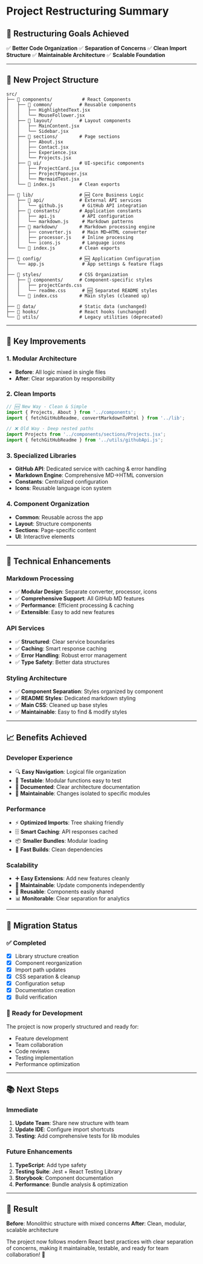 # Project Restructuring Summary

## 🎯 **Restructuring Goals Achieved**

✅ **Better Code Organization**
✅ **Separation of Concerns**
✅ **Clean Import Structure**
✅ **Maintainable Architecture**
✅ **Scalable Foundation**

---

## 📁 **New Project Structure**

```
src/
├── 📁 components/           # React Components
│   ├── 📁 common/          # Reusable components
│   │   ├── HighlightedText.jsx
│   │   └── MouseFollower.jsx
│   ├── 📁 layout/          # Layout components
│   │   ├── MainContent.jsx
│   │   └── Sidebar.jsx
│   ├── 📁 sections/        # Page sections
│   │   ├── About.jsx
│   │   ├── Contact.jsx
│   │   ├── Experience.jsx
│   │   └── Projects.jsx
│   ├── 📁 ui/              # UI-specific components
│   │   ├── ProjectCard.jsx
│   │   ├── ProjectPopover.jsx
│   │   └── MermaidTest.jsx
│   └── 📄 index.js         # Clean exports
│
├── 📁 lib/                 # 🆕 Core Business Logic
│   ├── 📁 api/             # External API services
│   │   └── github.js       # GitHub API integration
│   ├── 📁 constants/       # Application constants
│   │   ├── api.js          # API configuration
│   │   └── markdown.js     # Markdown patterns
│   ├── 📁 markdown/        # Markdown processing engine
│   │   ├── converter.js    # Main MD→HTML converter
│   │   ├── processor.js    # Inline processing
│   │   └── icons.js        # Language icons
│   └── 📄 index.js         # Clean exports
│
├── 📁 config/              # 🆕 Application Configuration
│   └── app.js              # App settings & feature flags
│
├── 📁 styles/              # CSS Organization
│   ├── 📁 components/      # Component-specific styles
│   │   ├── projectCards.css
│   │   └── readme.css      # 🆕 Separated README styles
│   └── 📄 index.css        # Main styles (cleaned up)
│
├── 📁 data/                # Static data (unchanged)
├── 📁 hooks/               # React hooks (unchanged)
└── 📁 utils/               # Legacy utilities (deprecated)
```

---

## 🔄 **Key Improvements**

### **1. Modular Architecture**
- **Before**: All logic mixed in single files
- **After**: Clear separation by responsibility

### **2. Clean Imports**
```javascript
// 🆕 New Way - Clean & Simple
import { Projects, About } from '../components';
import { fetchGitHubReadme, convertMarkdownToHtml } from '../lib';

// ❌ Old Way - Deep nested paths
import Projects from '../components/sections/Projects.jsx';
import { fetchGitHubReadme } from '../utils/githubApi.js';
```

### **3. Specialized Libraries**
- **GitHub API**: Dedicated service with caching & error handling
- **Markdown Engine**: Comprehensive MD→HTML conversion
- **Constants**: Centralized configuration
- **Icons**: Reusable language icon system

### **4. Component Organization**
- **Common**: Reusable across the app
- **Layout**: Structure components
- **Sections**: Page-specific content
- **UI**: Interactive elements

---

## 🚀 **Technical Enhancements**

### **Markdown Processing**
- ✅ **Modular Design**: Separate converter, processor, icons
- ✅ **Comprehensive Support**: All GitHub MD features
- ✅ **Performance**: Efficient processing & caching
- ✅ **Extensible**: Easy to add new features

### **API Services**
- ✅ **Structured**: Clear service boundaries
- ✅ **Caching**: Smart response caching
- ✅ **Error Handling**: Robust error management
- ✅ **Type Safety**: Better data structures

### **Styling Architecture**
- ✅ **Component Separation**: Styles organized by component
- ✅ **README Styles**: Dedicated markdown styling
- ✅ **Main CSS**: Cleaned up base styles
- ✅ **Maintainable**: Easy to find & modify styles

---

## 📈 **Benefits Achieved**

### **Developer Experience**
- 🔍 **Easy Navigation**: Logical file organization
- 🧪 **Testable**: Modular functions easy to test
- 📝 **Documented**: Clear architecture documentation
- 🔧 **Maintainable**: Changes isolated to specific modules

### **Performance**
- ⚡ **Optimized Imports**: Tree shaking friendly
- 🗄️ **Smart Caching**: API responses cached
- 📦 **Smaller Bundles**: Modular loading
- 🚀 **Fast Builds**: Clean dependencies

### **Scalability**
- ➕ **Easy Extensions**: Add new features cleanly
- 🔄 **Maintainable**: Update components independently
- 🧩 **Reusable**: Components easily shared
- 📊 **Monitorable**: Clear separation for analytics

---

## 🎉 **Migration Status**

### ✅ **Completed**
- [x] Library structure creation
- [x] Component reorganization
- [x] Import path updates
- [x] CSS separation & cleanup
- [x] Configuration setup
- [x] Documentation creation
- [x] Build verification

### 🚀 **Ready for Development**
The project is now properly structured and ready for:
- Feature development
- Team collaboration
- Code reviews
- Testing implementation
- Performance optimization

---

## 📚 **Next Steps**

### **Immediate**
1. **Update Team**: Share new structure with team
2. **Update IDE**: Configure import shortcuts
3. **Testing**: Add comprehensive tests for lib modules

### **Future Enhancements**
1. **TypeScript**: Add type safety
2. **Testing Suite**: Jest + React Testing Library
3. **Storybook**: Component documentation
4. **Performance**: Bundle analysis & optimization

---

## 🏁 **Result**

**Before**: Monolithic structure with mixed concerns
**After**: Clean, modular, scalable architecture

The project now follows modern React best practices with clear separation of concerns, making it maintainable, testable, and ready for team collaboration! 🎊